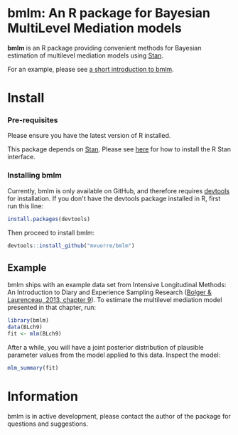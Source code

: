 # bmlm: An R package for Bayesian MultiLevel Mediation models

__bmlm__ is an R package providing convenient methods for Bayesian estimation of multilevel mediation models using [Stan](http://mc-stan.org/).

For an example, please see [a short introduction to bmlm](https://mvuorre.github.io/bmlm/).

# Install

### Pre-requisites 

Please ensure you have the latest version of R installed.

This package depends on [Stan](http://mc-stan.org/). Please see [here](http://mc-stan.org/interfaces/rstan.html) for how to install the R Stan interface.

### Installing bmlm

Currently, bmlm is only available on GitHub, and therefore requires [devtools](https://cran.r-project.org/package=devtools) for installation. If you don't have the devtools package installed in R, first run this line:

```r
install.packages(devtools)
```

Then proceed to install bmlm:

```r
devtools::install_github("mvuorre/bmlm")
```

## Example

bmlm ships with an example data set from Intensive Longitudinal Methods: An Introduction to Diary and Experience Sampling Research ([Bolger & Laurenceau, 2013, chapter 9](http://www.intensivelongitudinal.com/)). To estimate the multilevel mediation model presented in that chapter, run:

```r
library(bmlm)
data(BLch9)
fit <- mlm(BLch9)
```

After a while, you will have a joint posterior distribution of plausible parameter values from the model applied to this data. Inspect the model:

```r
mlm_summary(fit)
```

# Information

bmlm is in active development, please contact the author of the package for questions and suggestions.

